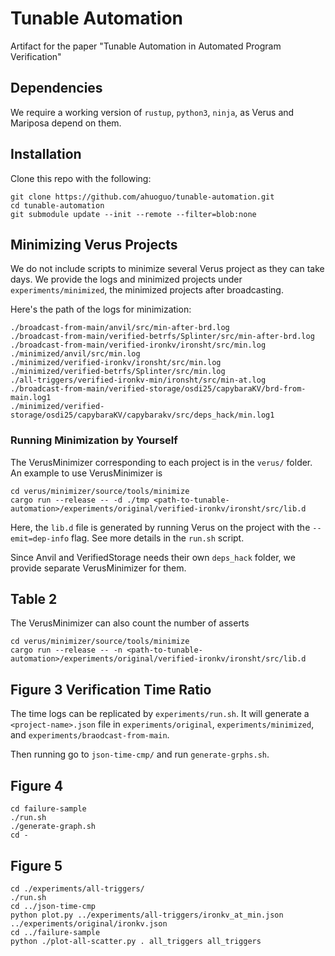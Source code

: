 # Tunable Automation

Artifact for the paper "Tunable Automation in Automated Program Verification"

## Dependencies

We require a working version of `rustup`, `python3`, `ninja`, as Verus and Mariposa depend on them.

## Installation

Clone this repo with the following:

```
git clone https://github.com/ahuoguo/tunable-automation.git
cd tunable-automation
git submodule update --init --remote --filter=blob:none
```

## Minimizing Verus Projects

We do not include scripts to minimize several Verus project as they can take days. We provide the logs and minimized projects under `experiments/minimized`, the minimized projects after broadcasting.

Here's the path of the logs for minimization:

```
./broadcast-from-main/anvil/src/min-after-brd.log
./broadcast-from-main/verified-betrfs/Splinter/src/min-after-brd.log
./broadcast-from-main/verified-ironkv/ironsht/src/min.log
./minimized/anvil/src/min.log
./minimized/verified-ironkv/ironsht/src/min.log
./minimized/verified-betrfs/Splinter/src/min.log
./all-triggers/verified-ironkv-min/ironsht/src/min-at.log
./broadcast-from-main/verified-storage/osdi25/capybaraKV/brd-from-main.log1
./minimized/verified-storage/osdi25/capybaraKV/capybarakv/src/deps_hack/min.log1
```

### Running Minimization by Yourself

The VerusMinimizer corresponding to each project is in the `verus/` folder. An example to use VerusMinimizer is

```
cd verus/minimizer/source/tools/minimize
cargo run --release -- -d ./tmp <path-to-tunable-automation>/experiments/original/verified-ironkv/ironsht/src/lib.d
```

Here, the `lib.d` file is generated by running Verus on the project with the `--emit=dep-info` flag. See more details in the `run.sh` script.

Since Anvil and VerifiedStorage needs their own `deps_hack` folder, we provide separate VerusMinimizer for them.

## Table 2

The VerusMinimizer can also count the number of asserts

```
cd verus/minimizer/source/tools/minimize 
cargo run --release -- -n <path-to-tunable-automation>/experiments/original/verified-ironkv/ironsht/src/lib.d

```

## Figure 3 Verification Time Ratio

The time logs can be replicated by `experiments/run.sh`. It will generate a `<project-name>.json` file in `experiments/original`, `experiments/minimized`, and `experiments/braodcast-from-main`.

Then running go to `json-time-cmp/` and run `generate-grphs.sh`.


## Figure 4

```
cd failure-sample
./run.sh
./generate-graph.sh
cd -
```

## Figure 5
```
cd ./experiments/all-triggers/
./run.sh
cd ../json-time-cmp
python plot.py ../experiments/all-triggers/ironkv_at_min.json ../experiments/original/ironkv.json
cd ../failure-sample
python ./plot-all-scatter.py . all_triggers all_triggers
```

